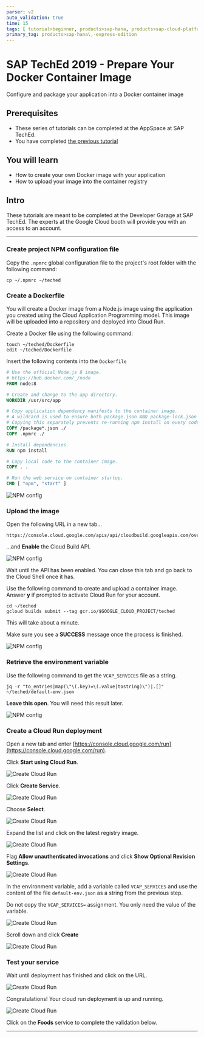 ```yaml
---
parser: v2
auto_validation: true
time: 15
tags: [ tutorial>beginner, products>sap-hana, products>sap-cloud-platform]
primary_tag: products>sap-hana\,-express-edition
---
```


# SAP TechEd 2019 - Prepare Your Docker Container Image
<!-- description --> Configure and package your application into a Docker container image

## Prerequisites
- These series of tutorials can be completed at the AppSpace at SAP TechEd.
- You have completed [the previous tutorial](teched-google-cloud-run-4)

## You will learn
  - How to create your own Docker image with your application
  - How to upload your image into the container registry

## Intro
These tutorials are meant to be completed at the Developer Garage at SAP TechEd. The experts at the Google Cloud booth will provide you with an access to an account.

---

### Create project NPM configuration file


Copy the `.npmrc` global configuration file to the project's root folder with the following command:

```shell
cp ~/.npmrc ~/teched
```


### Create a Dockerfile


You will create a Docker image from a Node.js image using the application you created using the Cloud Application Programming model. This image will be uploaded into a repository and deployed into Cloud Run.

Create a Docker file using the following command:

```shell
touch ~/teched/Dockerfile
edit ~/teched/Dockerfile
```

Insert the following contents into the `Dockerfile`

```Dockerfile
# Use the official Node.js 8 image.
# https://hub.docker.com/_/node
FROM node:8

# Create and change to the app directory.
WORKDIR /usr/src/app

# Copy application dependency manifests to the container image.
# A wildcard is used to ensure both package.json AND package-lock.json are copied.
# Copying this separately prevents re-running npm install on every code change.
COPY /package*.json ./
COPY .npmrc ./

# Install dependencies.
RUN npm install

# Copy local code to the container image.
COPY . .

# Run the web service on container startup.
CMD [ "npm", "start" ]

```

![NPM config](3.png)



### Upload the image


Open the following URL in a new tab...

```url
https://console.cloud.google.com/apis/api/cloudbuild.googleapis.com/overview
```

...and **Enable** the Cloud Build API.

![NPM config](api.png)

Wait until the API has been enabled. You can close this tab and go back to the Cloud Shell once it has.

Use the following command to create and upload a container image. Answer **y** if prompted to activate Cloud Run for your account.

```shell
cd ~/teched
gcloud builds submit --tag gcr.io/$GOOGLE_CLOUD_PROJECT/teched
```

This will take about a minute.

Make sure you see a **SUCCESS** message once the process is finished.


![NPM config](6.png)


### Retrieve the environment variable


Use the following command to get the `VCAP_SERVICES` file as a string.

```shell
jq -r "to_entries|map(\"\(.key)=\(.value|tostring)\")|.[]" ~/teched/default-env.json
```

 **Leave this open**. You will need this result later.

 ![NPM config](7x.png)


### Create a Cloud Run deployment


Open a new tab and enter [https://console.cloud.google.com/run](https://console.cloud.google.com/run).

Click **Start using Cloud Run**.

![Create Cloud Run](x8.png)

Click **Create Service**.

![Create Cloud Run](8.png)

Choose **Select**.

![Create Cloud Run](10.png)

Expand the list and click on the latest registry image.

![Create Cloud Run](11.png)

Flag **Allow unauthenticated invocations** and click **Show Optional Revision Settings**.

![Create Cloud Run](12.png)

In the environment variable, add a variable called `VCAP_SERVICES` and use the content of the file `default-env.json` as a string from the previous step.

Do not copy the `VCAP_SERVICES=` assignment. You only need the value of the variable.

![Create Cloud Run](13x.png)

Scroll down and click **Create**

![Create Cloud Run](14.png)



### Test your service


Wait until deployment has finished and click on the URL.

![Create Cloud Run](15.png)

Congratulations! Your cloud run deployment is up and running.

![Create Cloud Run](16.png)

Click on the **Foods** service to complete the validation below.



---
